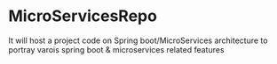 # MicroServicesRepo
It will host a project code on Spring boot/MicroServices architecture to portray varois spring boot &amp; microservices related features
